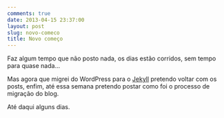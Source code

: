 ```yaml
---
comments: true
date: 2013-04-15 23:37:00
layout: post
slug: novo-comeco
title: Novo começo
---
```


Faz algum tempo que não posto nada, os dias estão corridos, sem tempo para quase nada...

Mas agora que migrei do WordPress para o [Jekyll](http://jekyllrb.com) pretendo voltar com os posts, enfim, até essa semana pretendo postar como foi o processo de migração do blog.

Até daqui alguns dias.